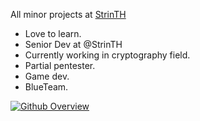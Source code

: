 All minor projects at [StrinTH](https://github.com/StrinTH)

- Love to learn.
- Senior Dev at @StrinTH
- Currently working in cryptography field.
- Partial pentester.
- Game dev.
- BlueTeam.

[![Github Overview](https://github-readme-stats.vercel.app/api?username=0x0is1&bg_color=30,e96443,904e95&title_color=fff&text_color=fff)](https://github.com/0x0is1)
